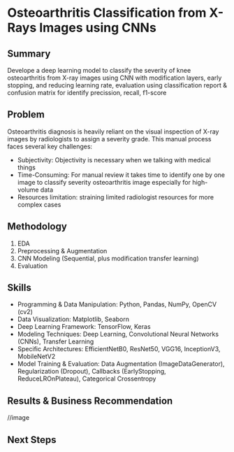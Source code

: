 # Osteoarthritis Classification from X-Rays Images using CNNs

## Summary
Develope a deep learning model to classify the severity of knee osteoarthritis from X-ray images using CNN with modification layers, early stopping, and reducing learning rate, evaluation using classification report & confusion matrix for identify precission, recall, f1-score

## Problem
Osteoarthritis diagnosis is heavily reliant on the visual inspection of X-ray images by radiologists to assign a severity grade. This manual process faces several key challenges:
- Subjectivity: Objectivity is necessary when we talking with medical things
- Time-Consuming: For manual review it takes time to identify one by one image to classify severity osteoarthritis image especially for high-volume data
- Resources limitation: straining limited radiologist resources for more complex cases

## Methodology
1. EDA
2. Preprocessing & Augmentation
3. CNN Modeling (Sequential, plus modification transfer learning)
4. Evaluation

## Skills
- Programming & Data Manipulation: Python, Pandas, NumPy, OpenCV (cv2)
- Data Visualization: Matplotlib, Seaborn
- Deep Learning Framework: TensorFlow, Keras
- Modeling Techniques: Deep Learning, Convolutional Neural Networks (CNNs), Transfer Learning
- Specific Architectures: EfficientNetB0, ResNet50, VGG16, InceptionV3, MobileNetV2
- Model Training & Evaluation: Data Augmentation (ImageDataGenerator), Regularization (Dropout), Callbacks (EarlyStopping, ReduceLROnPlateau), Categorical Crossentropy

## Results & Business Recommendation
//image


## Next Steps
